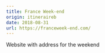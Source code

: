 ```yaml
---
title: France Week-end
origin: itineraireb
date: 2018-08-31
url: https://franceweek-end.com/
---
```


Website with address for the weekend

<!--more-->
